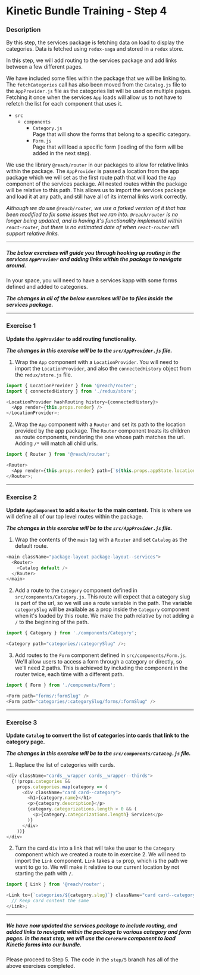 # Kinetic Bundle Training - Step 4

### Description

By this step, the services package is fetching data on load to display the categories. Data is fetched using `redux-saga` and stored in a `redux` store.

In this step, we will add routing to the services package and add links between a few different pages.

We have included some files within the package that we will be linking to. The `fetchCategories` call has also been moved from the `Catalog.js` file to the `AppProvider.js` file as the categories list will be used on multiple pages. Fetching it once when the services `App` loads will allow us to not have to refetch the list for each component that uses it.

- `src`
  - `components`
    - `Category.js`  
      Page that will show the forms that belong to a specific category.
    - `Form.js`  
      Page that will load a specific form (loading of the form will be added in the next step).

We use the library `@reach/router` in our packages to allow for relative links within the package. The `AppProvider` is passed a location from the app package which we will set as the first route path that will load the `App` component of the services package. All nested routes within the package will be relative to this path. This allows us to import the services package and load it at any path, and still have all of its internal links work correctly.

_Although we do use `@reach/router`, we use a forked version of it that has been modified to fix some issues that we ran into. `@reach/router` is no longer being updated, and is having it's functionality implementd within `react-router`, but there is no estimated date of when `react-router` will support relative links._

---

##### The below exercises will guide you through hooking up routing in the services `AppProvider` and adding links within the package to navigate around.

In your space, you will need to have a services kapp with some forms defined and added to categories.

**_The changes in all of the below exercises will be to files inside the services package._**

---

### Exercise 1

**Update the `AppProvider` to add routing functionality.**

**_The changes in this exercise will be to the `src/AppProvider.js` file._**

1.  Wrap the `App` component with a `LocationProvider`. You will need to import the `LocationProvider`, and also the `connectedHistory` object from the `redux/store.js` file.

```javascript
import { LocationProvider } from '@reach/router';
import { connectedHistory } from './redux/store';

<LocationProvider hashRouting history={connectedHistory}>
  <App render={this.props.render} />
</LocationProvider>;
```

2.  Wrap the `App` component with a `Router` and set its path to the location provided by the app package. The `Router` component treats its children as route components, rendering the one whose path matches the url. Adding `/*` will match all child urls.

```javascript
import { Router } from '@reach/router';

<Router>
  <App render={this.props.render} path={`${this.props.appState.location}/*`} />
</Router>;
```

---

### Exercise 2

**Update `AppComponent` to add a `Router` to the main content.** This is where we will define all of our top level routes within the package.

**_The changes in this exercise will be to the `src/AppProvider.js` file._**

1.  Wrap the contents of the `main` tag with a `Router` and set `Catalog` as the default route.

```javascript
<main className="package-layout package-layout--services">
  <Router>
    <Catalog default />
  </Router>
</main>
```

2.  Add a route to the `Category` component defined in `src/components/Category.js`. This route will expect that a category slug is part of the url, so we will use a route variable in the path. The variable `categorySlug` will be available as a prop inside the `Category` component when it's loaded by this route. We make the path relative by not adding a `/` to the beginning of the path.

```javascript
import { Category } from './components/Category';

<Category path="categories/:categorySlug" />;
```

3.  Add routes to the `Form` component defined in `src/components/Form.js`. We'll allow users to access a form through a category or directly, so we'll need 2 paths. This is achieved by including the component in the router twice, each time with a different path.

```javascript
import { Form } from './components/Form';

<Form path="forms/:formSlug" />
<Form path="categories/:categorySlug/forms/:formSlug" />
```

---

### Exercise 3

**Update `Catalog` to convert the list of categories into cards that link to the category page.**

**_The changes in this exercise will be to the `src/components/Catalog.js` file._**

1.  Replace the list of categories with cards.

```javascript
<div className="cards__wrapper cards__wrapper--thirds">
  {!!props.categories &&
    props.categories.map(category => (
      <div className="card card--category">
        <h1>{category.name}</h1>
        <p>{category.description}</p>
        {category.categorizations.length > 0 && (
          <p>{category.categorizations.length} Services</p>
        )}
      </div>
    ))}
</div>
```

2.  Turn the card `div` into a link that will take the user to the `Category` component which we created a route to in exercise 2. We will need to import the `Link` component. `Link` takes a `to` prop, which is the path we want to go to. We will make it relative to our current location by not starting the path with `/`.

```javascript
import { Link } from '@reach/router';

<Link to={`categories/${category.slug}`} className="card card--category">
  // Keep card content the same
</Link>;
```

---

##### We have now updated the services package to include routing, and added links to navigate within the package to various category and form pages. In the next step, we will use the `CoreForm` component to load Kinetic forms into our bundle.

Please proceed to Step 5. The code in the `step/5` branch has all of the above exercises completed.
